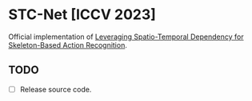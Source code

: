 # STC-Net [ICCV 2023]
Official implementation of [Leveraging Spatio-Temporal Dependency for Skeleton-Based Action Recognition](https://arxiv.org/abs/2212.04761).

## **TODO**

- [ ] Release source code.
